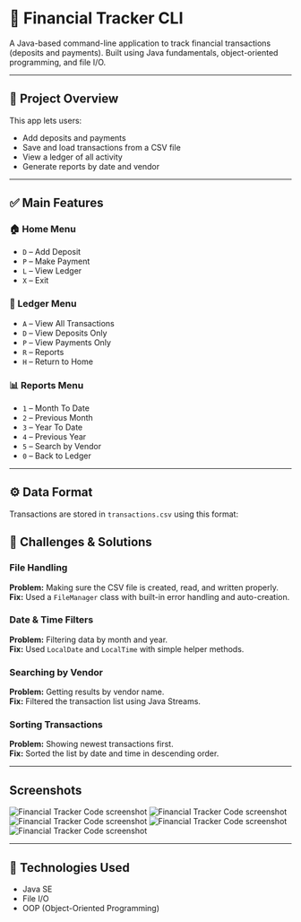# 💼 Financial Tracker CLI

A Java-based command-line application to track financial transactions (deposits and payments). Built using Java fundamentals, object-oriented programming, and file I/O.

---

## 📌 Project Overview

This app lets users:
- Add deposits and payments
- Save and load transactions from a CSV file
- View a ledger of all activity
- Generate reports by date and vendor

---

## ✅ Main Features

### 🏠 Home Menu
- `D` – Add Deposit  
- `P` – Make Payment  
- `L` – View Ledger  
- `X` – Exit  

### 📒 Ledger Menu
- `A` – View All Transactions  
- `D` – View Deposits Only  
- `P` – View Payments Only  
- `R` – Reports  
- `H` – Return to Home  

### 📊 Reports Menu
- `1` – Month To Date  
- `2` – Previous Month  
- `3` – Year To Date  
- `4` – Previous Year  
- `5` – Search by Vendor  
- `0` – Back to Ledger  

---

## ⚙️ Data Format

Transactions are stored in `transactions.csv` using this format:

## 🧠 Challenges & Solutions

### File Handling  
**Problem:** Making sure the CSV file is created, read, and written properly.  
**Fix:** Used a `FileManager` class with built-in error handling and auto-creation.

### Date & Time Filters  
**Problem:** Filtering data by month and year.  
**Fix:** Used `LocalDate` and `LocalTime` with simple helper methods.

### Searching by Vendor  
**Problem:** Getting results by vendor name.  
**Fix:** Filtered the transaction list using Java Streams.

### Sorting Transactions  
**Problem:** Showing newest transactions first.  
**Fix:** Sorted the list by date and time in descending order.

---

## Screenshots
![Financial Tracker Code screenshot](images/screenshots/img1.png)
![Financial Tracker Code screenshot](images/screenshots/img2.png)
![Financial Tracker Code screenshot](images/screenshots/img3.png)
![Financial Tracker Code screenshot](images/screenshots/img4.png)
![Financial Tracker Code screenshot](images/screenshots/img5.png)

---

## 🔧 Technologies Used

- Java SE
- File I/O
- OOP (Object-Oriented Programming)
